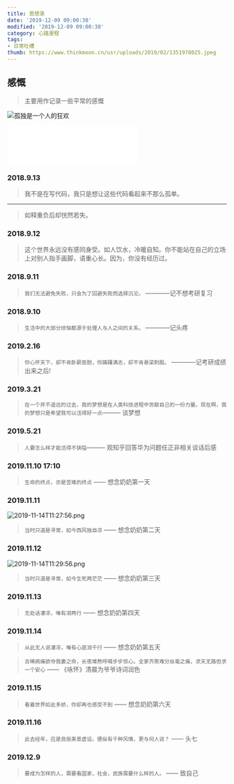 ```yaml
---
title: 思想录
date: '2019-12-09 09:00:38'
modified: '2019-12-09 09:00:38'
category: 心路里程
tags:
- 日常吐槽
thumb: https://www.thinkmoon.cn/usr/uploads/2019/02/1351978025.jpeg
---
```


## 感慨

> 主要用作记录一些平常的感慨

![孤独是一个人的狂欢][1]

<iframe frameborder="no" border="0" margin="auto" width="300" height="86" align="middle" src="//music.163.com/outchain/player?type=2&id=293852&auto=1&height=66"></iframe>

### 2018.9.13
> 我不是在写代码，我只是想让这些代码看起来不那么孤单。

---

> 如释重负后却恍然若失。

### 2018.9.12

> 这个世界永远没有感同身受。如人饮水，冷暖自知。你不能站在自己的立场上对别人指手画脚，语重心长。因为，你没有经历过。

### 2018.9.11
> `我们无法避免失败，只会为了回避失败而选择沉沦。` ————记不想考研复习

### 2018.9.10
> `生活中的大部分烦恼都源于处理人与人之间的关系。` ————记头疼

### 2019.2.16
> `你心怀天下，却不肯卧薪尝胆，你踌躇满志，却不肯悬梁刺股。` ————记考研成绩出来之后!

### 2019.3.21
> `在一个并不遥远的过去，我的梦想是在人类科技进程中贡献自己的一份力量。现在啊，我的梦想只是希望我可以活得好一点`——— 谈梦想

### 2019.5.21
> `人要怎么样才能活得不狭隘`——— 观知乎回答华为问题任正非相关谈话后感

### 2019.11.10 17:10
> `生命的终点，亦是苦难的终点` —— 想念奶奶第一天

### 2019.11.11 

![2019-11-14T11:27:56.png][2]

> `当时只道是寻常，如今西风独自凉` —— 想念奶奶第二天

### 2019.11.12 

![2019-11-14T11:29:56.png][3]

> `当时只道是寻常，如今生死两茫茫` —— 想念奶奶第三天

### 2019.11.13 

> `无处话凄凉，唯有泪两行` —— 想念奶奶第四天

### 2019.11.14

> `从此无人说凄凉，唯有心底泪千行` —— 想念奶奶第五天

> `古稀病痛欲夺我妻之命，长夜难熬呼喊步步惊心。全家齐聚难分丝毫之痛，求天无路但求一个安心` —— 《咏怀》清晨为爷爷诗词润色

### 2019.11.15

> `看着世界如此多娇，你却再也感受不到` —— 想念奶奶第六天

### 2019.11.16

> `此去经年，应是良辰美景虚设。便纵有千种风情，更与何人说？` —— 头七

### 2019.12.9

> `要成为怎样的人，需要看国家，社会，民族需要什么样的人。` —— 致自己
  [1]: https://www.thinkmoon.cn/usr/uploads/2019/02/1351978025.jpeg
  [2]: https://blog.cdn.thinkmoon.cn/blog/typecho/2019-11-14T11:27:56.png
  [3]: https://blog.cdn.thinkmoon.cn/blog/typecho/2019-11-14T11:29:56.png
